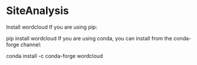 # SiteAnalysis
Install wordcloud
If you are using pip:

pip install wordcloud
If you are using conda, you can install from the conda-forge channel:

conda install -c conda-forge wordcloud

